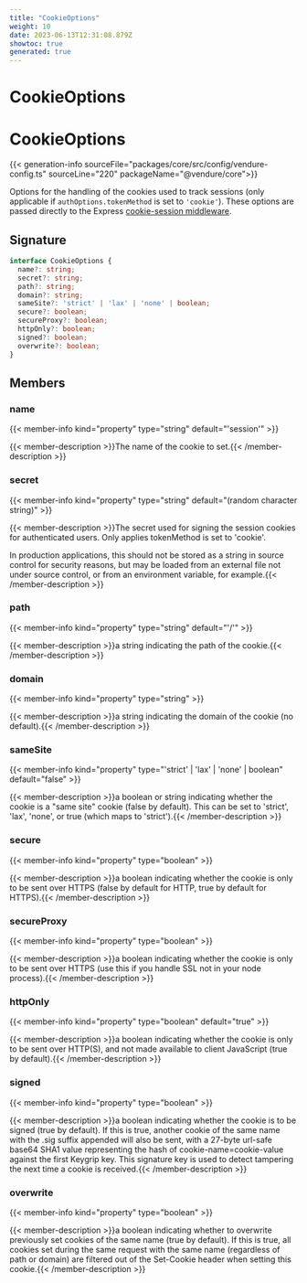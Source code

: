```yaml
---
title: "CookieOptions"
weight: 10
date: 2023-06-13T12:31:08.879Z
showtoc: true
generated: true
---
```

<!-- This file was generated from the Vendure source. Do not modify. Instead, re-run the "docs:build" script -->

# CookieOptions
<div class="symbol">


# CookieOptions

{{< generation-info sourceFile="packages/core/src/config/vendure-config.ts" sourceLine="220" packageName="@vendure/core">}}

Options for the handling of the cookies used to track sessions (only applicable if
`authOptions.tokenMethod` is set to `'cookie'`). These options are passed directly
to the Express [cookie-session middleware](https://github.com/expressjs/cookie-session).

## Signature

```TypeScript
interface CookieOptions {
  name?: string;
  secret?: string;
  path?: string;
  domain?: string;
  sameSite?: 'strict' | 'lax' | 'none' | boolean;
  secure?: boolean;
  secureProxy?: boolean;
  httpOnly?: boolean;
  signed?: boolean;
  overwrite?: boolean;
}
```
## Members

### name

{{< member-info kind="property" type="string" default="'session'"  >}}

{{< member-description >}}The name of the cookie to set.{{< /member-description >}}

### secret

{{< member-info kind="property" type="string" default="(random character string)"  >}}

{{< member-description >}}The secret used for signing the session cookies for authenticated users. Only applies
tokenMethod is set to 'cookie'.

In production applications, this should not be stored as a string in
source control for security reasons, but may be loaded from an external
file not under source control, or from an environment variable, for example.{{< /member-description >}}

### path

{{< member-info kind="property" type="string" default="'/'"  >}}

{{< member-description >}}a string indicating the path of the cookie.{{< /member-description >}}

### domain

{{< member-info kind="property" type="string"  >}}

{{< member-description >}}a string indicating the domain of the cookie (no default).{{< /member-description >}}

### sameSite

{{< member-info kind="property" type="'strict' | 'lax' | 'none' | boolean" default="false"  >}}

{{< member-description >}}a boolean or string indicating whether the cookie is a "same site" cookie (false by default). This can be set to 'strict',
'lax', 'none', or true (which maps to 'strict').{{< /member-description >}}

### secure

{{< member-info kind="property" type="boolean"  >}}

{{< member-description >}}a boolean indicating whether the cookie is only to be sent over HTTPS (false by default for HTTP, true by default for HTTPS).{{< /member-description >}}

### secureProxy

{{< member-info kind="property" type="boolean"  >}}

{{< member-description >}}a boolean indicating whether the cookie is only to be sent over HTTPS (use this if you handle SSL not in your node process).{{< /member-description >}}

### httpOnly

{{< member-info kind="property" type="boolean" default="true"  >}}

{{< member-description >}}a boolean indicating whether the cookie is only to be sent over HTTP(S), and not made available to client JavaScript (true by default).{{< /member-description >}}

### signed

{{< member-info kind="property" type="boolean"  >}}

{{< member-description >}}a boolean indicating whether the cookie is to be signed (true by default). If this is true, another cookie of the same name with the .sig
suffix appended will also be sent, with a 27-byte url-safe base64 SHA1 value representing the hash of cookie-name=cookie-value against the
first Keygrip key. This signature key is used to detect tampering the next time a cookie is received.{{< /member-description >}}

### overwrite

{{< member-info kind="property" type="boolean"  >}}

{{< member-description >}}a boolean indicating whether to overwrite previously set cookies of the same name (true by default). If this is true, all cookies set during
the same request with the same name (regardless of path or domain) are filtered out of the Set-Cookie header when setting this cookie.{{< /member-description >}}


</div>
